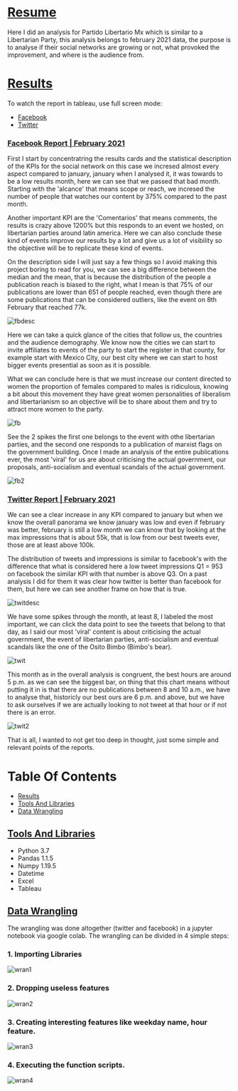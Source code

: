 # [Resume](#Table-Of-Contents)
Here I did an analysis for Partido Libertario Mx which is similar to a Libertarian Party, this analysis belongs to february 2021 data, the purpose is to analyse if their social networks are growing or not, what provoked the improvement, and where is the audience from.

# [Results](#Table-Of-Contents)
To watch the report in tableau, use full screen mode:
*  [Facebook](https://public.tableau.com/views/facebookfebPlib/Story1?:language=es&:display_count=y&:origin=viz_share_link)
*  [Twitter](https://public.tableau.com/views/FebPlib/Story1?:language=es&:display_count=y&publish=yes&:origin=viz_share_link)

### [Facebook Report | February 2021](#Table-Of-Contents)

First I start by concentratring the results cards and the statistical description of the KPIs for the social network on this case we incresed almost every aspect compared to january, january when I analysed it, it was towards to be a low results month, here we can see that we passed that bad month. Starting with the 'alcance' that means scope or reach, we incresed the number of people that watches our content by 375% compared to the past month. 

Another important KPI are the 'Comentarios' that means comments, the results is crazy above 1200% but this responds to an event we hosted, on libertarian parties around latin america. Here we can also conclude these kind of events improve our results by a lot and give us a lot of visibility so the objective will be to replicate these kind of events.

On the description side I will just say a few things so I avoid making this project boring to read for you, we can see a big difference between the median and the mean, that is because the distribution of the people a publication reach is biased to the right, what I mean is that 75% of our publications are lower than 651 of people reached, even though there are some publications that can be considered outliers, like the event on 8th February that reached 77k.

![fbdesc](https://user-images.githubusercontent.com/58957744/116261033-dd715300-a73c-11eb-9c03-010214d786b3.png)

Here we can take a quick glance of the cities that follow us, the countries and the audience demography. We know now the cities we can start to invite affiliates to events of the party to start the register in that county, for example start with Mexico City, our best city where we can start to host bigger events presential as soon as it is possible. 

What we can conclude here is that we must increase our content directed to women the proportion of females compared to males is ridiculous, knowing a bit about this movement they have great women personalities of liberalism and libertarianism so an objective will be to share about them and try to attract more women to the party.

![fb](https://user-images.githubusercontent.com/58957744/116261041-dea28000-a73c-11eb-9be2-04b6e1198cd2.png)

See the 2 spikes the first one belongs to the event with othe libertarian parties, and the second one responds to a publication of marxist flags on the government building. Once I made an analysis of the entire publications ever, the most 'viral' for us are about criticising the actual government, our proposals, anti-socialism and eventual scandals of the actual government.

![fb2](https://user-images.githubusercontent.com/58957744/116261029-dcd8bc80-a73c-11eb-8d8c-2f828f117d79.png)


### [Twitter Report | February 2021](#Table-Of-Contents)

We can see a clear increase in any KPI compared to january but when we know the overall panorama we know january was low and even if february was better, february is still a low month we can know that by looking at the max impressions that is about 55k, that is low from our best tweets ever, those are at least above 100k. 

The distribution of tweets and impressions is similar to facebook's with the difference that what is considered here a low tweet impressions Q1 = 953 on facebook the similar KPI with that number is above Q3. On a past analysis I did for them it was clear how twitter is better than facebook for them, but here we can see another frame on how that is true.

![twitdesc](https://user-images.githubusercontent.com/58957744/116267923-7191e900-a742-11eb-9315-a181bf357c31.png)

We have some spikes through the month, at least 8, I labeled the most important, we can click the data point to see the tweets that belong to that day, as I said our most 'viral' content is about criticising the actual government, the event of libertarian parties, anti-socialism and eventual scandals like the one of the Osito Bimbo (Bimbo's bear).

![twit](https://user-images.githubusercontent.com/58957744/116261034-de09e980-a73c-11eb-9349-192960bd33c0.png)

This month as in the overall analysis is congruent, the best hours are around 5 p.m. as we can see the biggest bar, on thing that this chart means without putting it in is that there are no publications between 8 and 10 a.m., we have to analyse that, historicly our best ours are 6 p.m. and above, but we have to ask ourselves if we are actually looking to not tweet at that hour or if not there is an error.

![twit2](https://user-images.githubusercontent.com/58957744/116261037-de09e980-a73c-11eb-8f03-c6201888a6af.png)

That is all, I wanted to not get too deep in thought, just some simple and relevant points of the reports.

# Table Of Contents

* [Results](#Results)
* [Tools And Libraries](#Tools-And-Libraries)
* [Data Wrangling](#Data-Wrangling)

## [Tools And Libraries](#Table-Of-Contents)
  * Python 3.7
  * Pandas 1.1.5
  * Numpy 1.19.5
  * Datetime
  * Excel
  * Tableau

## [Data Wrangling](#Table-Of-Contents)
The wrangling was done altogether (twitter and facebook) in a jupyter notebook via google colab. The wrangling can be divided in 4 simple steps:

### 1. Importing Libraries

![wran1](https://user-images.githubusercontent.com/58957744/116272528-98521e80-a746-11eb-8df7-9b106963825e.png)

### 2. Dropping useless features

![wran2](https://user-images.githubusercontent.com/58957744/116274265-1d8a0300-a748-11eb-87d4-87907f0ca433.png)

### 3. Creating interesting features like weekday name, hour feature.

![wran3](https://user-images.githubusercontent.com/58957744/116274269-1e229980-a748-11eb-9098-2cda8792575d.png)

### 4. Executing the function scripts.

![wran4](https://user-images.githubusercontent.com/58957744/116274272-1e229980-a748-11eb-85c6-c72e27b18236.png)

